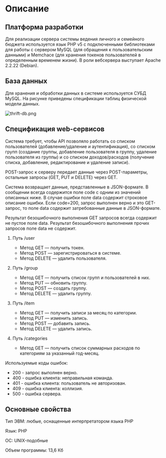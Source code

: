 # Описание #

## Платформа разработки ##

Для реализации сервера системы ведения личного и семейного бюджета используется язык PHP v5 с подключенными библиотеками для работы с сервером MySQL (для обращения к пользовательским данными) и Memchace (для хранения токенов пользователей в определенным временем жизни). В роли вебсервера выступает Apache 2.2.22 (Debian).

## База данных ##

Для хранения и обработки данных в системе используется СУБД MySQL. На рисунке приведены спецификации таблиц физической модели данных.

![thrift-db.png](https://bitbucket.org/repo/neEgXe/images/814637485-thrift-db.png)

## Спецификация web-сервисов ##

Система требует, чтобы API позволяло работать со списком пользователей (добавление/удаление и аутентификация), со списком групп (создание группы, добавление пользователя в группу, удаление пользователя из группы) и со списком доходов/расходов (получение списка, добавление, редактирование и удаление записи).

POST-запрос к серверу передает данные через POST-параметры, остальные запросы (GET, PUT и DELETE) через GET.

Система возвращает данные, представленные в JSON-формате. В сообщении всегда содержится поле code с одним из значений описанных ниже. В случае ошибки поле data содержит строковое описание ошибки. Если code=200, запрос выполнен верно и это GET-запрос, то поле data содержит затребованные данные в JSON-формате.

Результат безошибочного выполнения GET запросов всегда содержит не пустое поле data. Результат безошибочного выполнения прочих запросов поле data не содержит.

1. Путь /user

	* Метод GET — получить токен.
	* Метод POST — зарегистрироваться в системе.
	* Метод DELETE — удалить пользователя.

1. Путь /group

	* Метод GET — получить список групп и пользователей в них.
	* Метод PUT — обновить группу.
	* Метод POST — создать группу.
	* Метод DELETE — удалить группу.

1. Путь /item

	* Метод GET — получить записи за месяц по категории.
	* Метод PUT — изменить запись.
	* Метод POST — добавить запись.
	* Метод DELETE — удалить запись.

1. Путь /categories

	* Метод GET — получить список суммарных расходов по категориям за указанный год-месяц.

Используемые коды ошибок:
	
* 200 - запрос выполнен верно.	
* 400 - ошибка клиента: неправильная команда.
* 401 - ошибка клиента: пользователь не авторизован.
* 409 - ошибка клиента: коллизия.
* 500 - ошибка сервера.

## Основные свойства ##
Тип ЭВМ: любые, оснащенные интерпретатором языка PHP

Язык: PHP

ОС: UNIX-подобные

Объем программы: 13,6 Кб